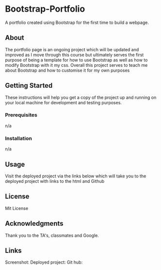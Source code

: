 # Bootstrap-Portfolio
A portfolio created using Bootstrap for the first time to build a webpage. 

## About

The portfolio page is an ongoing project which will be updated and improved as I move through this course but ultimately serves the first purpose of being a template for how to use Bootstrap as well as how to modify Bootstrap with it my css. Overall this project serves to teach me about Bootstrap and how to customise it for my own purposes

## Getting Started

These instructions will help you get a copy of the project up and running on your local machine for development and testing purposes.

### Prerequisites

n/a

### Installation

n/a

## Usage

Visit the deployed project via the links below which will take you to the deployed project with links to the html and Github

## License

Mit License

## Acknowledgments

Thank you to the TA's, classmates and Google.

## Links
Screenshot:
Deployed project: 
Git hub:




